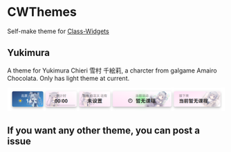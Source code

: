 # CWThemes
Self-make theme for [Class-Widgets](https://github.com/RinLit-233-shiroko/Class-Widgets)

## Yukimura
A theme for Yukimura Chieri 雪村 千絵莉, a charcter from galgame Amairo Chocolata.
Only has light theme at current.

![Preview Image](yukimura/preview.png)

## If you want any other theme, you can post a issue  
